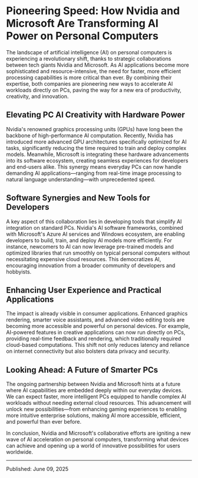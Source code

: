 # Pioneering Speed: How Nvidia and Microsoft Are Transforming AI Power on Personal Computers

The landscape of artificial intelligence (AI) on personal computers is experiencing a revolutionary shift, thanks to strategic collaborations between tech giants Nvidia and Microsoft. As AI applications become more sophisticated and resource-intensive, the need for faster, more efficient processing capabilities is more critical than ever. By combining their expertise, both companies are pioneering new ways to accelerate AI workloads directly on PCs, paving the way for a new era of productivity, creativity, and innovation.

## Elevating PC AI Creativity with Hardware Power

Nvidia's renowned graphics processing units (GPUs) have long been the backbone of high-performance AI computation. Recently, Nvidia has introduced more advanced GPU architectures specifically optimized for AI tasks, significantly reducing the time required to train and deploy complex models. Meanwhile, Microsoft is integrating these hardware advancements into its software ecosystem, creating seamless experiences for developers and end-users alike. This synergy means everyday PCs can now handle demanding AI applications—ranging from real-time image processing to natural language understanding—with unprecedented speed.

## Software Synergies and New Tools for Developers

A key aspect of this collaboration lies in developing tools that simplify AI integration on standard PCs. Nvidia's AI software frameworks, combined with Microsoft's Azure AI services and Windows ecosystem, are enabling developers to build, train, and deploy AI models more efficiently. For instance, newcomers to AI can now leverage pre-trained models and optimized libraries that run smoothly on typical personal computers without necessitating expensive cloud resources. This democratizes AI, encouraging innovation from a broader community of developers and hobbyists.

## Enhancing User Experience and Practical Applications

The impact is already visible in consumer applications. Enhanced graphics rendering, smarter voice assistants, and advanced video editing tools are becoming more accessible and powerful on personal devices. For example, AI-powered features in creative applications can now run directly on PCs, providing real-time feedback and rendering, which traditionally required cloud-based computations. This shift not only reduces latency and reliance on internet connectivity but also bolsters data privacy and security.

## Looking Ahead: A Future of Smarter PCs

The ongoing partnership between Nvidia and Microsoft hints at a future where AI capabilities are embedded deeply within our everyday devices. We can expect faster, more intelligent PCs equipped to handle complex AI workloads without needing external cloud resources. This advancement will unlock new possibilities—from enhancing gaming experiences to enabling more intuitive enterprise solutions, making AI more accessible, efficient, and powerful than ever before.

In conclusion, Nvidia and Microsoft's collaborative efforts are igniting a new wave of AI acceleration on personal computers, transforming what devices can achieve and opening up a world of innovative possibilities for users worldwide.

---

Published: June 09, 2025
